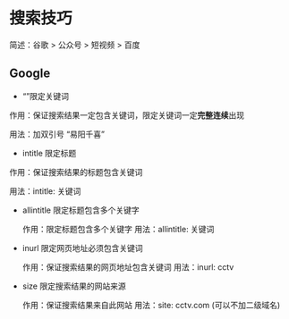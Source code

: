 # 搜索技巧

简述：谷歌 > 公众号 > 短视频 > 百度

## Google 

* “”限定关键词

 作用：保证搜索结果一定包含关键词，限定关键词一定**完整连续**出现

 用法：加双引号 “易阳千喜”

* intitle 限定标题

 作用：保证搜索结果的标题包含关键词

 用法：intitle: 关键词

* allintitle 限定标题包含多个关键字

  作用：限定标题包含多个关键字
  用法：allintitle: 关键词

* inurl 限定网页地址必须包含关键词

  作用：保证搜索结果的网页地址包含关键词
  用法：inurl: cctv

* size 限定搜索结果的网站来源
  
  作用：保证搜索结果来自此网站
  用法：site: cctv.com  (可以不加二级域名)
